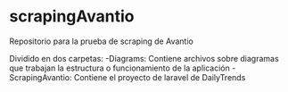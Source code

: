 # scrapingAvantio
Repositorio para la prueba de scraping de Avantio

Dividido en dos carpetas:
  -Diagrams: Contiene archivos sobre diagramas que trabajan la estructura o funcionamiento de la aplicación
  -ScrapingAvantio: Contiene el proyecto de laravel de DailyTrends  
